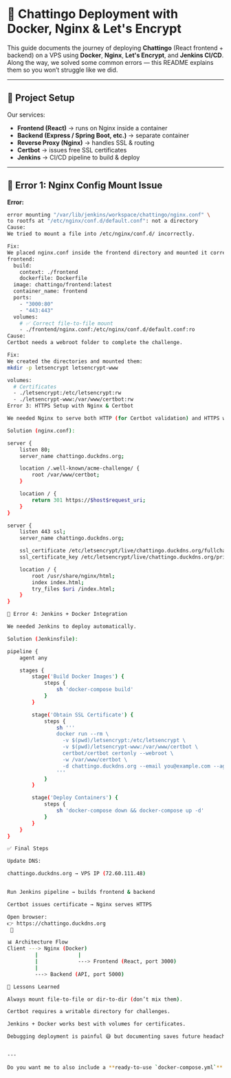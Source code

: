 # 🚀 Chattingo Deployment with Docker, Nginx & Let's Encrypt

This guide documents the journey of deploying **Chattingo** (React frontend + backend) on a VPS using **Docker**, **Nginx**, **Let's Encrypt**, and **Jenkins CI/CD**.  
Along the way, we solved some common errors — this README explains them so you won’t struggle like we did.  

---

## 📌 Project Setup
Our services:
- **Frontend (React)** → runs on Nginx inside a container
- **Backend (Express / Spring Boot, etc.)** → separate container
- **Reverse Proxy (Nginx)** → handles SSL & routing
- **Certbot** → issues free SSL certificates
- **Jenkins** → CI/CD pipeline to build & deploy

---

## 🛑 Error 1: Nginx Config Mount Issue
**Error:**
```bash
error mounting "/var/lib/jenkins/workspace/chattingo/nginx.conf" \
to rootfs at "/etc/nginx/conf.d/default.conf": not a directory
Cause:
We tried to mount a file into /etc/nginx/conf.d/ incorrectly.

Fix:
We placed nginx.conf inside the frontend directory and mounted it correctly:
frontend:
  build:
    context: ./frontend
    dockerfile: Dockerfile
  image: chattingo/frontend:latest
  container_name: frontend
  ports:
    - "3000:80"
    - "443:443"
  volumes:
    # ✅ Correct file-to-file mount
    - ./frontend/nginx.conf:/etc/nginx/conf.d/default.conf:ro
Cause:
Certbot needs a webroot folder to complete the challenge.

Fix:
We created the directories and mounted them:
mkdir -p letsencrypt letsencrypt-www

volumes:
  # Certificates
  - ./letsencrypt:/etc/letsencrypt:rw
  - ./letsencrypt-www:/var/www/certbot:rw
Error 3: HTTPS Setup with Nginx & Certbot

We needed Nginx to serve both HTTP (for Certbot validation) and HTTPS with certificates.

Solution (nginx.conf):

server {
    listen 80;
    server_name chattingo.duckdns.org;

    location /.well-known/acme-challenge/ {
        root /var/www/certbot;
    }

    location / {
        return 301 https://$host$request_uri;
    }
}

server {
    listen 443 ssl;
    server_name chattingo.duckdns.org;

    ssl_certificate /etc/letsencrypt/live/chattingo.duckdns.org/fullchain.pem;
    ssl_certificate_key /etc/letsencrypt/live/chattingo.duckdns.org/privkey.pem;

    location / {
        root /usr/share/nginx/html;
        index index.html;
        try_files $uri /index.html;
    }
}

🛑 Error 4: Jenkins + Docker Integration

We needed Jenkins to deploy automatically.

Solution (Jenkinsfile):

pipeline {
    agent any

    stages {
        stage('Build Docker Images') {
            steps {
                sh 'docker-compose build'
            }
        }

        stage('Obtain SSL Certificate') {
            steps {
                sh '''
                docker run --rm \
                  -v $(pwd)/letsencrypt:/etc/letsencrypt \
                  -v $(pwd)/letsencrypt-www:/var/www/certbot \
                  certbot/certbot certonly --webroot \
                  -w /var/www/certbot \
                  -d chattingo.duckdns.org --email you@example.com --agree-tos --no-eff-email
                '''
            }
        }

        stage('Deploy Containers') {
            steps {
                sh 'docker-compose down && docker-compose up -d'
            }
        }
    }
}

✅ Final Steps

Update DNS:

chattingo.duckdns.org → VPS IP (72.60.111.48)


Run Jenkins pipeline → builds frontend & backend

Certbot issues certificate → Nginx serves HTTPS

Open browser:
👉 https://chattingo.duckdns.org
 🎉

📊 Architecture Flow
Client ---> Nginx (Docker)
         |             |
         |             ---> Frontend (React, port 3000)
         |
         ---> Backend (API, port 5000)

🎯 Lessons Learned

Always mount file-to-file or dir-to-dir (don’t mix them).

Certbot requires a writable directory for challenges.

Jenkins + Docker works best with volumes for certificates.

Debugging deployment is painful 😅 but documenting saves future headaches.


---

Do you want me to also include a **ready-to-use `docker-compose.yml`** example inside this README so new contributors can just copy it and run?

